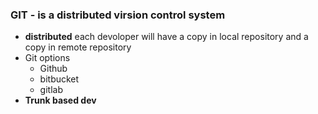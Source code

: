 ### GIT - is a distributed virsion control system
- **distributed** each devoloper will have a copy in local repository and a copy in remote repository
- Git options 
    - Github
    - bitbucket
    - gitlab
- **Trunk based dev** 

